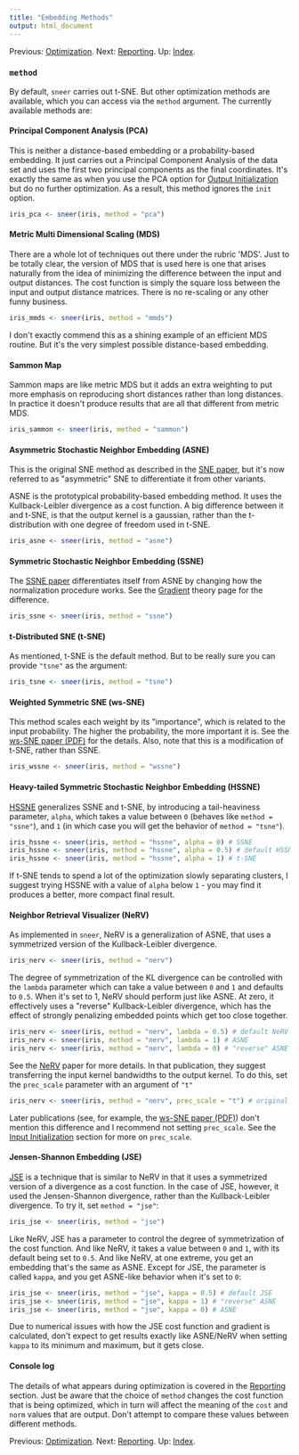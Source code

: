 ```yaml
---
title: "Embedding Methods"
output: html_document
---
```

Previous: [Optimization](optimization.html). Next: [Reporting](reporting.html). Up: [Index](index.html).

### `method`

By default, `sneer` carries out t-SNE. But other optimization methods are
available, which you can access via the `method` argument. The currently
available methods are:

#### Principal Component Analysis (PCA)

This is neither a distance-based embedding or a probability-based embedding. 
It just carries out a Principal Component Analysis of the data set and uses the 
first two principal components as the final coordinates. It's exactly the
same as when you use the PCA option for 
[Output Initialization](output-initialization.html) but do no further 
optimization. As a result, this method ignores the `init` option.

```R
iris_pca <- sneer(iris, method = "pca")
```

#### Metric Multi Dimensional Scaling (MDS)

There are a whole lot of techniques out there under the rubric 'MDS'. Just to
be totally clear, the version of MDS that is used here is one that arises 
naturally from the idea of minimizing the difference between the input
and output distances. The cost function is simply the square loss between 
the input and output distance matrices. There is no re-scaling or any other
funny business.

```R
iris_mmds <- sneer(iris, method = "mmds")
```

I don't exactly commend this as a shining example of an efficient MDS routine.
But it's the very simplest possible distance-based embedding.

#### Sammon Map

Sammon maps are like metric MDS but it adds an extra weighting to put more
emphasis on reproducing short distances rather than long distances. In practice
it doesn't produce results that are all that different from metric MDS.

```R
iris_sammon <- sneer(iris, method = "sammon")
```

#### Asymmetric Stochastic Neighbor Embedding (ASNE)

This is the original SNE method as described in the
[SNE paper](https://papers.nips.cc/paper/2276-stochastic-neighbor-embedding),
but it's now referred to as "asymmetric" SNE to differentiate it from other 
variants.

ASNE is the prototypical probability-based embedding method. It uses the 
Kullback-Leibler divergence as a cost function. A big difference between
it and t-SNE, is that the output kernel is a gaussian, rather than the
t-distribution with one degree of freedom used in t-SNE.

```R
iris_asne <- sneer(iris, method = "asne")
```

#### Symmetric Stochastic Neighbor Embedding (SSNE)

The [SSNE paper](https://www.cs.toronto.edu/~amnih/papers/sne_am.pdf) 
differentiates itself from ASNE by changing how the normalization procedure
works. See the [Gradient](gradients.html) theory page for the difference.

```R
iris_ssne <- sneer(iris, method = "ssne")
```

#### t-Distributed SNE (t-SNE)

As mentioned, t-SNE is the default method. But to be really sure you can
provide `"tsne"` as the argument:

```R
iris_tsne <- sneer(iris, method = "tsne")
```

#### Weighted Symmetric SNE (ws-SNE)

This method scales each weight by its "importance", which is related to the
input probability. The higher the probability, the more important it is.
See the [ws-SNE paper (PDF)](http://jmlr.org/proceedings/papers/v32/yange14.pdf)
for the details. Also, note that this is a modification of t-SNE, rather than
SSNE.

```R
iris_wssne <- sneer(iris, method = "wssne")
```

#### Heavy-tailed Symmetric Stochastic Neighbor Embedding (HSSNE)

[HSSNE](http://papers.nips.cc/paper/3770-heavy-tailed-symmetric-stochastic-neighbor-embedding)
generalizes SSNE and t-SNE, by introducing a tail-heaviness parameter, `alpha`,
which takes a value between `0` (behaves like `method = "ssne"`),
and `1` (in which case you will get the behavior of `method = "tsne"`). 

```R
iris_hssne <- sneer(iris, method = "hssne", alpha = 0) # SSNE
iris_hssne <- sneer(iris, method = "hssne", alpha = 0.5) # default HSSNE
iris_hssne <- sneer(iris, method = "hssne", alpha = 1) # t-SNE
```

If t-SNE tends to spend a lot of the optimization slowly separating clusters,
I suggest trying HSSNE with a value of `alpha` below `1` - you may find it 
produces a better, more compact final result.

#### Neighbor Retrieval Visualizer (NeRV)

As implemented in `sneer`, NeRV is a generalization of ASNE, that uses 
a symmetrized version of the Kullback-Leibler divergence.

```R
iris_nerv <- sneer(iris, method = "nerv")
```

The degree of symmetrization of the KL divergence can be controlled with the 
`lambda` parameter which can take a value between `0` and `1` and defaults
to `0.5`. When it's set to 1, NeRV should perform just like ASNE. At zero, it 
effectively uses a "reverse" Kullback-Leibler divergence, which has the effect 
of strongly penalizing embedded points which get too close together.

```R
iris_nerv <- sneer(iris, method = "nerv", lambda = 0.5) # default NeRV
iris_nerv <- sneer(iris, method = "nerv", lambda = 1) # ASNE
iris_nerv <- sneer(iris, method = "nerv", lambda = 0) # "reverse" ASNE
```

See the [NeRV](http://www.jmlr.org/papers/v11/venna10a.html) paper for more
details. In that publication, they suggest transferring the input kernel
bandwidths to the output kernel. To do this, set the `prec_scale` parameter 
with an argument of `"t"`

```R
iris_nerv <- sneer(iris, method = "nerv", prec_scale = "t") # original NeRV
```

Later publications (see, for example, the 
[ws-SNE paper (PDF)](http://jmlr.org/proceedings/papers/v32/yange14.pdf)) don't
mention this difference and I recommend not setting `prec_scale`. See the
[Input Initialization](input-initialization.html) section for more on 
`prec_scale`.

#### Jensen-Shannon Embedding (JSE)

[JSE](http://dx.doi.org/10.1016/j.neucom.2012.12.036) is a technique that is 
similar to NeRV in that it uses a symmetrized version of a divergence as 
a cost function. In the case of JSE, however, it used the Jensen-Shannon
divergence, rather than the Kullback-Leibler divergence. To try it, set 
`method = "jse"`:

```R
iris_jse <- sneer(iris, method = "jse")
```

Like NeRV, JSE has a parameter to control the degree of symmetrization of the
cost function. And like NeRV, it takes a value between `0` and `1`, with its
default being set to `0.5`. And like NeRV, at one extreme, you get an embedding
that's the same as ASNE. Except for JSE, the parameter is called `kappa`, and
you get ASNE-like behavior when it's set to `0`:

```R
iris_jse <- sneer(iris, method = "jse", kappa = 0.5) # default JSE
iris_jse <- sneer(iris, method = "jse", kappa = 1) # "reverse" ASNE
iris_jse <- sneer(iris, method = "jse", kappa = 0) # ASNE
```

Due to numerical issues with how the JSE cost function and gradient is 
calculated, don't expect to get results exactly like ASNE/NeRV when setting
`kappa` to its minimum and maximum, but it gets close. 


#### Console log

The details of what appears during optimization is covered in the 
[Reporting](reporting.html) section. Just be aware that the choice of `method`
changes the cost function that is being optimized, which in turn will affect
the meaning of the `cost` and `norm` values that are output. Don't attempt to 
compare these values between different methods.

Previous: [Optimization](optimization.html). Next: [Reporting](reporting.html). Up: [Index](index.html).
